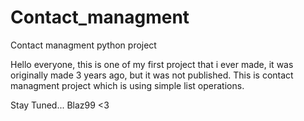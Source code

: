 # Contact_managment
Contact managment python project

Hello everyone,
this is one of my first project that i ever made, it was originally made 3 years ago, but it was not published.
This is contact managment project which is using simple list operations.

Stay Tuned... Blaz99 <3
